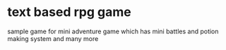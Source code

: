 # text based rpg game
sample game for mini adventure game which has mini battles and potion making system and many more
